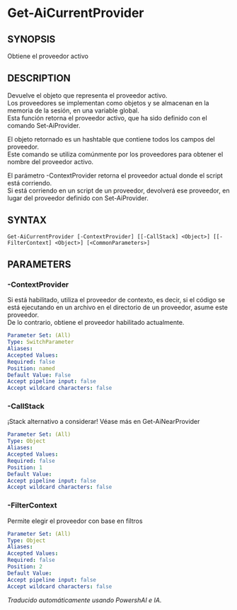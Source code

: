 ﻿---
external help file: powershai-help.xml
schema: 2.0.0
powershai: true
---

# Get-AiCurrentProvider

## SYNOPSIS <!--!= @#Synop !-->
Obtiene el proveedor activo

## DESCRIPTION <!--!= @#Desc !-->
Devuelve el objeto que representa el proveedor activo.  
Los proveedores se implementan como objetos y se almacenan en la memoria de la sesión, en una variable global.  
Esta función retorna el proveedor activo, que ha sido definido con el comando Set-AiProvider.

El objeto retornado es un hashtable que contiene todos los campos del proveedor.  
Este comando se utiliza comúnmente por los proveedores para obtener el nombre del proveedor activo.  

El parámetro -ContextProvider retorna el proveedor actual donde el script está corriendo.  
Si está corriendo en un script de un proveedor, devolverá ese proveedor, en lugar del proveedor definido con Set-AiProvider.

## SYNTAX <!--!= @#Syntax !-->

```
Get-AiCurrentProvider [-ContextProvider] [[-CallStack] <Object>] [[-FilterContext] <Object>] [<CommonParameters>]
```

## PARAMETERS <!--!= @#Params !-->

### -ContextProvider
Si está habilitado, utiliza el proveedor de contexto, es decir, si el código se está ejecutando en un archivo en el directorio de un proveedor, asume este proveedor.  
De lo contrario, obtiene el proveedor habilitado actualmente.

```yml
Parameter Set: (All)
Type: SwitchParameter
Aliases: 
Accepted Values: 
Required: false
Position: named
Default Value: False
Accept pipeline input: false
Accept wildcard characters: false
```

### -CallStack
¡Stack alternativo a considerar! Véase más en Get-AiNearProvider

```yml
Parameter Set: (All)
Type: Object
Aliases: 
Accepted Values: 
Required: false
Position: 1
Default Value: 
Accept pipeline input: false
Accept wildcard characters: false
```

### -FilterContext
Permite elegir el proveedor con base en filtros

```yml
Parameter Set: (All)
Type: Object
Aliases: 
Accepted Values: 
Required: false
Position: 2
Default Value: 
Accept pipeline input: false
Accept wildcard characters: false
```


<!--PowershaiAiDocBlockStart-->
_Traducido automáticamente usando PowershAI e IA._
<!--PowershaiAiDocBlockEnd-->
